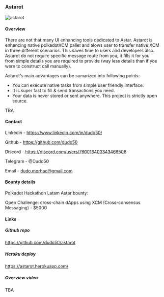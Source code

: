 ### Astarot 
![astarot](https://raw.githubusercontent.com/dudo50/astarot/main/src/assets/astarot.png)

#### Overview
There are not that many UI enhancing tools dedicated to Astar. Astarot is enhancing native polkadotXCM pallet and alows user to transfer native XCM in three different scenarios. This saves time to users and developers also. Astarot do not require specific message route from you, it fills it for you from simple details you are required to provide (way less details than if you were to construct call manually).

Astarot's main advantages can be sumarized into following points:

- You can execute native tasks from simple user friendly interface.
- It is super fast to fill & send transactions you need.
- Your data is never stored or sent anywhere. This project is strictly open source.

TBA

#### Contact
Linkedin - https://www.linkedin.com/in/dudo50/

Github - https://github.com/dudo50

Discord - https://discord.com/users/760018403343466506

Telegram - @Dudo50

Email - dudo.morhac@gmail.com


#### Bounty details
Polkadot Hackathon Latam Astar bounty:

Open Challenge: cross-chain dApps using XCM (Cross-consensus Messaging) - $5000


#### Links
##### Github repo
https://github.com/dudo50/astarot
##### Heroku deploy
https://astarot.herokuapp.com/
##### Overview video
TBA
